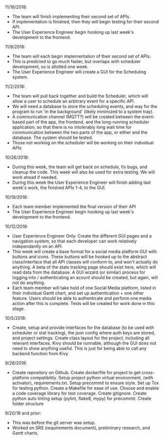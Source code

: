 11/16/2018:
- The team will finish implementing their second set of APIs.
- If implementation is finished, then they will begin testing for their second API.
- The User Experience Engineer begin hooking up last week's development to the frontend.


11/9/2018:
- The team will each begin implementation of their second set of APIs.
- This is predicted to go much faster, but overlaps with scheduler development, so is allotted one week.
- The User Experience Engineer will create a GUI for the Scheduling system.


11/2/2018:
- The team will pull back together and build the Scheduler, which will allow a user to schedule an arbitrary event for a specific API.
- We will need a database to store the scheduling events, and  way for the program to run 'in the background' (likely minimized to a system tray).
- A communication channel (MQTT?) will be created between the event-based part of the app, the frontend, and the long-running scheduler application, so that there is no intolerably long wait time for communication between the two parts of the app, or either and the database. The system should be tested.
- Those not working on the scheduler will be working on their individual APIs


10/26/2018:
- During this week, the team will get back on schedule, fix bugs, and cleanup the code.  This week will also be used for extra testing.  We will work ahead if needed.
- During this week the User Experience Engineer will finish adding last week's work, the finished APIs 1-4, to the GUI.


10/19/2018:
- Each team member implemented the final version of their API
- The User Experience Engineer begin hooking up last week's development to the frontend.


10/12/2018:
- User Experience Engineer Only:  Create the different GUI pages and a navigation system, so that each developer can work relatively independantly on an API.
- This week will create a base format for a social media platform GUI with buttons and icons. These buttons will be hooked up to the abstract class/interface that all API classes will conform to, and won't actually do anything. A beta of the stats tracking page should exist here, which will read data from the database. A GUI wizard (or similar) process for logging into / authenticating an acount should be created, but again, will not do anything.
- Each team member will take hold of one Social Media platform, listed in their individual Gantt chart, and set up authentication + one other feature. Users should be able to authenticate and perform one media action after this is complete. Tests will be created for work done in this stage.


10/5/2018:
- Create, setup and provide interfaces for the database (to be used with scheduler or stat tracking), the json config where auth keys are stored, and project settings. Create class layout for the project, including all relevant interfaces. Kivy should be runnable, although the GUI does not need to show anything useful. This is just for being able to call any backend function from Kivy


9/28/2018:
- Create repository on Github. Create dockerfile for project to get cross-platform compatibility. Setup project python virtual environment, (with activator), requirements.txt. Setup precommit to ensure style. Set up Tox for testing python. Create a Makefile for ease of use. Choose and enable a code coverage library for test coverage. Create gitignore. Create python auto linting setup (pylint, flake8, mypy) for precommit. Create folder structure


9/20/18 and prior:
- This was before the git server was setup.
- Worked on SRS (requirements document), preliminary
  research, and Gantt charts.
